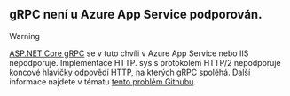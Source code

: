 ## <a name="grpc-not-supported-on-azure-app-service"></a>gRPC není u Azure App Service podporován.

> [!WARNING]
> [ASP.NET Core gRPC](xref:grpc/index) se v tuto chvíli v Azure App Service nebo IIS nepodporuje. Implementace HTTP. sys s protokolem HTTP/2 nepodporuje koncové hlavičky odpovědí HTTP, na kterých gRPC spoléhá. Další informace najdete v tématu [tento problém Githubu](https://github.com/dotnet/AspNetCore/issues/9020).
